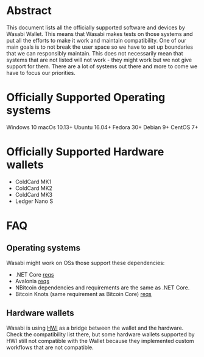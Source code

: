 # Abstract

This document lists all the officially supported software and devices by Wasabi Wallet. This means that Wasabi makes tests on those systems and put all the efforts to make it work and maintain compatibility. One of our main goals is to not break the user space so we have to set up boundaries that we can responsibly maintain. This does not necessarily mean that systems that are not listed will not work - they might work but we not give support for them. There are a lot of systems out there and more to come we have to focus our priorities.

# Officially Supported Operating systems

Windows 10
macOs 10.13+
Ubuntu 16.04+
Fedora 30+
Debian 9+
CentOS 7+

# Officially Supported Hardware wallets

- ColdCard MK1
- ColdCard MK2
- ColdCard MK3
- Ledger Nano S

# FAQ

## Operating systems

Wasabi might work on OSs those support these dependencies:
- .NET Core [reqs](https://github.com/dotnet/core/blob/master/release-notes/3.1/3.1-supported-os.md)
- Avalonia [reqs](https://github.com/AvaloniaUI/Avalonia/wiki/Runtime-Requirements)
- NBitcoin dependencies and requirements are the same as .NET Core. 
- Bitcoin Knots (same requirement as Bitcoin Core) [reqs](https://bitcoin.org/en/bitcoin-core/features/requirements#system-requirements)

## Hardware wallets

Wasabi is using [HWI](https://github.com/bitcoin-core/HWI) as a bridge between the wallet and the hardware. Check the compatibility list there, but some hardware wallets supported by HWI still not compatible with the Wallet because they implemented custom workflows that are not compatible.
